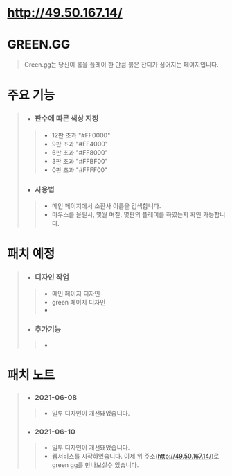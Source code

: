 # http://49.50.167.14/
# GREEN.GG 
>Green.gg는 당신이 롤을 플레이 한 만큼 붉은 잔디가 심어지는 페이지입니다.
> 
# 주요 기능
> - ### 판수에 따른 색상 지정
> > - 12판 초과 "#FF0000"<br>
> > - 9판 초과 "#FF4000"<br>
> > - 6판 초과 "#FF8000"<br>
> > - 3판 초과 "#FFBF00"<br>
> > - 0판 초과 "#FFFF00"<br>
> - ### 사용법
> > - 메인 페이지에서 소환사 이름을 검색합니다.
> > - 마우스를 올릴시, 몇월 며칠, 몇판의 플레이를 하였는지 확인 가능합니다.
> 

# 패치 예정
> - ### 디자인 작업
> > - 메인 페이지 디자인
> > - green 페이지 디자인
> > - 
> - ### 추가기능
> > - 


# 패치 노트

> - ### 2021-06-08
> > - 일부 디자인이 개선돼었습니다.
> - ### 2021-06-10
> > - 일부 디자인이 개선돼었습니다.
> > - 웹서비스를 시작하였습니다. 이제 위 주소(http://49.50.167.14/)로 green gg를 만나보실수 있습니다.
